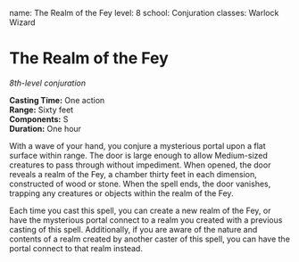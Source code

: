 name: The Realm of the Fey
level: 8
school: Conjuration
classes: Warlock
         Wizard

# The Realm of the Fey 
_8th-level conjuration_ 

**Casting Time:** One action    
**Range:** Sixty feet    
**Components:** S    
**Duration:** One hour 

With a wave of your hand, you conjure a mysterious portal upon a flat surface within range. The door is large enough to allow Medium-sized creatures to pass through without impediment. When opened, the door reveals a realm of the Fey, a chamber thirty feet in each dimension, constructed of wood or stone. When the spell ends, the door vanishes, trapping any creatures or objects within the realm of the Fey. 

Each time you cast this spell, you can create a new realm of the Fey, or have the mysterious portal connect to a realm you created with a previous casting of this spell. Additionally, if you are aware of the nature and contents of a realm created by another caster of this spell, you can have the portal connect to that realm instead. 
